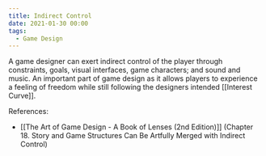 ```yaml
---
title: Indirect Control
date: 2021-01-30 00:00
tags:
  - Game Design 
---
```


A game designer can exert indirect control of the player through constraints, goals, visual interfaces, game characters; and sound and music. An important part of game design as it allows players to experience a feeling of freedom while still following the designers intended [[Interest Curve]].

References:

* [[The Art of Game Design - A Book of Lenses (2nd Edition)]] (Chapter 18. Story and Game Structures Can Be Artfully Merged with Indirect Control)